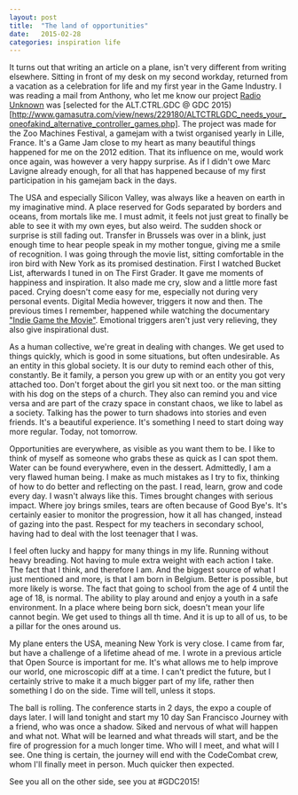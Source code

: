 ```yaml
---
layout: post
title:  "The land of opportunities"
date:   2015-02-28
categories: inspiration life
---
```


It turns out that writing an article on a plane, isn't very different from writing elsewhere. Sitting in front of my desk on my second workday, returned from a vacation as a celebration for life and my first year in the Game Industry. I was reading a mail from Anthony, who let me know our project [Radio Unknown](http://glendc.com/portfolio/radio-unknown) was [selected for the ALT.CTRL.GDC @ GDC 2015)[http://www.gamasutra.com/view/news/229180/ALTCTRLGDC_needs_your_oneofakind_alternative_controller_games.php]. The project was made for the Zoo Machines Festival, a gamejam with a twist organised yearly in Lille, France. It's a Game Jam close to my heart as many beautiful things happened for me on the 2012 edition. That its influence on me, would work once again, was however a very happy surprise. As if I didn't owe Marc Lavigne already enough, for all that has happened because of my first participation in his gamejam back in the days.

The USA and especially Silicon Valley, was always like a heaven on earth in my imaginative mind. A place reserved for Gods separated by borders and oceans, from mortals like me. I must admit, it feels not just great to finally be able to see it with my own eyes, but also weird. The sudden shock or surprise is still fading out. Transfer in Brussels was over in a blink, just enough time to hear people speak in my mother tongue, giving me a smile of recognition. I was going through the movie list, sitting comfortable in the iron bird with New York as its promised destination. First I watched Bucket List, afterwards I tuned in on The First Grader. It gave me moments of happiness and inspiration. It also made me cry, slow and a little more fast paced. Crying doesn't come easy for me, especially not during very personal events. Digital Media however, triggers it now and then. The previous times I remember, happened while watching the documentary ["Indie Game the Movie"](https://en.wikipedia.org/wiki/Indie_Game:_The_Movie). Emotional triggers aren't just very relieving, they also give inspirational dust.

As a human collective, we're great in dealing with changes. We get used to things quickly, which is good in some situations, but often undesirable. As an entity in this global society. It is our duty to remind each other of this, constantly. Be it family, a person you grew up with or an entity you got very attached too. Don't forget about the girl you sit next too. or the man sitting with his dog on the steps of a church. They also can remind you and vice versa and are part of the crazy space in constant chaos, we like to label as a society. Talking has the power to turn shadows into stories and even friends. It's a beautiful experience. It's something I need to start doing way more regular. Today, not tomorrow.

Opportunities are everywhere, as visible as you want them to be. I like to think of myself as someone who grabs these as quick as I can spot them. Water can be found everywhere, even in the dessert. Admittedly, I am a very flawed human being. I make as much mistakes as I try to fix, thinking of how to do better and reflecting on the past. I read, learn, grow and code every day. I wasn't always like this. Times brought changes with serious impact. Where joy brings smiles, tears are often because of Good Bye's. It's certainly easier to monitor the progression, how it all has changed, instead of gazing into the past. Respect for my teachers in secondary school, having had to deal with the lost teenager that I was.

I feel often lucky and happy for many things in my life. Running without heavy breading. Not having to mule extra weight with each action I take. The fact that I think, and therefore I am. And the biggest source of what I just mentioned and more, is that I am born in Belgium. Better is possible, but more likely is worse. The fact that going to school from the age of 4 until the age of 18, is normal. The ability to play around and enjoy a youth in a safe environment. In a place where being born sick, doesn't mean your life cannot begin. We get used to things all th time. And it is up to all of us, to be a pillar for the ones around us.

My plane enters the USA, meaning New York is very close. I came from far, but have a challenge of a lifetime ahead of me. I wrote in a previous article that Open Source is important for me. It's what allows me to help improve our world, one microscopic diff at a time. I can't predict the future, but I certainly strive to make it a much bigger part of my life, rather then something I do on the side. Time will tell, unless it stops.

The ball is rolling. The conference starts in 2 days, the expo a couple of days later. I will land tonight and start my 10 day San Francisco Journey with a friend, who was once a shadow. Siked and nervous of what will happen and what not. What will be learned and what threads will start, and be the fire of progression for a much longer time. Who will I meet, and what will I see. One thing is certain, the journey will end with the CodeCombat crew, whom I'll finally meet in person. Much quicker then expected. 

See you all on the other side, see you at #GDC2015!
